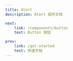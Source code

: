 ```yaml
---
title: Alert
description: Alert 组件文档

next:
	link: /components/button
	text: Button 按钮

prev:
	link: /get-started
	text: 快速开始
---
```

